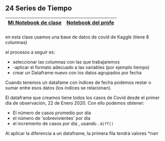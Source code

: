 ## 24  Series de Tiempo

| [Mi Notebook de clase](My_notebooks/24_Series_tiempo.ipynb)  |  [Notebook del profe](/Notebooks/24_datetime.ipynb) |
|---------| ----:|

### 

en esta clase usamos una base de datos de covid de  Kaggle (tiene 8 columnas)

el procesos a seguir es:
- seleccionar las columnas con las que trabajaremos
- -aplicar el formato adecuado a las variables (por ejemplo tiempo)
- crear un Dataframe nuevo con los datos agrupados por fecha

Cuando tenemos un datafame con índices de fecha podemos restar o sumar entre esos datos (los índices se relacionan).

El dataframe que creamos tiene todos los casos de Covid desde el primer día de observación, 22 de Enero 2020. Con ello podemos obtener:
- El número de casos promedio por día
- el número de 'sobrevivientes' por día
- el incremento de casos por día , usando `.diff()`

Al aplicar la diferencia a un dataframe, la primera fila tendrá valores **nan*


